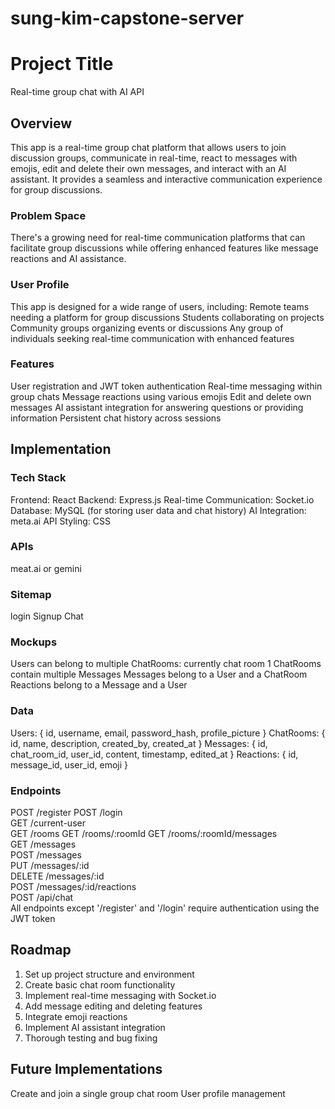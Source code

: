 # sung-kim-capstone-server

# Project Title
Real-time group chat with AI API

## Overview

This app is a real-time group chat platform that allows users to join discussion groups, communicate in real-time, react to messages with emojis, edit and delete their own messages, and interact with an AI assistant. It provides a seamless and interactive communication experience for group discussions.

### Problem Space

There's a growing need for real-time communication platforms that can facilitate group discussions while offering enhanced features like message reactions and AI assistance.

### User Profile

This app is designed for a wide range of users, including:
Remote teams needing a platform for group discussions
Students collaborating on projects
Community groups organizing events or discussions
Any group of individuals seeking real-time communication with enhanced features

### Features

User registration and JWT token authentication
Real-time messaging within group chats
Message reactions using various emojis
Edit and delete own messages
AI assistant integration for answering questions or providing information
Persistent chat history across sessions


## Implementation

### Tech Stack

Frontend: React
Backend: Express.js
Real-time Communication: Socket.io
Database: MySQL (for storing user data and chat history)
AI Integration: meta.ai API
Styling: CSS

### APIs

meat.ai or gemini

### Sitemap

login
Signup
Chat

### Mockups

Users can belong to multiple ChatRooms: currently chat room 1
ChatRooms contain multiple Messages
Messages belong to a User and a ChatRoom
Reactions belong to a Message and a User

### Data

Users: { id, username, email, password_hash, profile_picture }
ChatRooms: { id, name, description, created_by, created_at }
Messages: { id, chat_room_id, user_id, content, timestamp, edited_at }
Reactions: { id, message_id, user_id, emoji } 

### Endpoints

POST /register
POST /login						
GET /current-user	
GET /rooms
GET /rooms/:roomId
GET /rooms/:roomId/messages				 
GET /messages					 
POST /messages					 
PUT /messages/:id					 
DELETE /messages/:id				
POST /messages/:id/reactions			
POST /api/chat					
All endpoints except '/register' and '/login' require authentication using the JWT token


## Roadmap

1. Set up project structure and environment
2. Create basic chat room functionality
3. Implement real-time messaging with Socket.io
4. Add message editing and deleting features
5. Integrate emoji reactions
6. Implement AI assistant integration
7. Thorough testing and bug fixing

## Future Implementations

Create and join a single group chat room
User profile management
